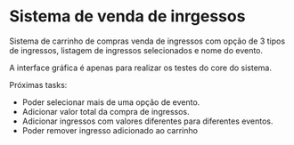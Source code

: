 # Sistema de venda de inrgessos
Sistema de carrinho de compras venda de ingressos com opção de 3 tipos de ingressos, listagem de ingressos selecionados e nome do evento.

A interface gráfica é apenas para realizar os testes do core do sistema.

Próximas tasks:
- Poder selecionar mais de uma opção de evento.
- Adicionar valor total da compra de ingressos.
- Adicionar ingressos com valores diferentes para diferentes eventos.
- Poder remover ingresso adicionado ao carrinho
